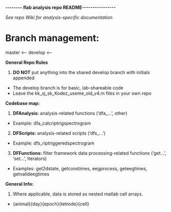 **-------- flab analysis repo README----------------**

*See repo Wiki for analysis-specific documentation*

# **Branch management:** #
master <-- develop <-- <feature branch>

**General Repo Rules**

1. **DO NOT** put anything into the shared develop branch with initials appended

* The develop branch is for basic, lab-shareable code
* Leave the kk_sj_sk_Kodez_useme_old_v4.m files in your own repo


**Codebase map:**

1. **DFAnalysis:** analysis-related functions (‘dfa_...’, other)

* Example: dfa_calcriptrigspectrogram

2. **DFScripts:** analysis-related scripts (‘dfs_...’)

* Example: dfs_riptriggeredspectrogram

3. **DFFunctions:** filter framework data processing-related functions (‘get...’, ‘set…’, Iterators)

* Examples: get2dstate, getconstimes, eegprocess, geteegtimes, getvalideegtimes



**General Info:**

1. Where applicable, data is stored as nested matlab cell arrays.
* {animal}{day}{epoch}{tetrode}{cell}